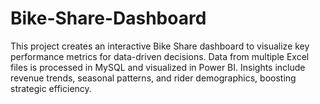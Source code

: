 # Bike-Share-Dashboard
This project creates an interactive Bike Share dashboard to visualize key performance metrics for data-driven decisions. Data from multiple Excel files is processed in MySQL and visualized in Power BI. Insights include revenue trends, seasonal patterns, and rider demographics, boosting strategic efficiency.
